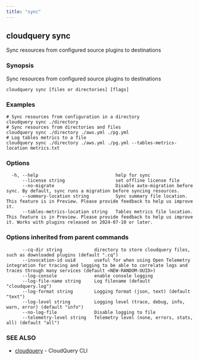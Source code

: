 ```yaml
---
title: "sync"
---
```

## cloudquery sync

Sync resources from configured source plugins to destinations

### Synopsis

Sync resources from configured source plugins to destinations

```
cloudquery sync [files or directories] [flags]
```

### Examples

```
# Sync resources from configuration in a directory
cloudquery sync ./directory
# Sync resources from directories and files
cloudquery sync ./directory ./aws.yml ./pg.yml
# Log tables metrics to a file
cloudquery sync ./directory ./aws.yml ./pg.yml --tables-metrics-location metrics.txt

```

### Options

```
  -h, --help                             help for sync
      --license string                   set offline license file
      --no-migrate                       Disable auto-migration before sync. By default, sync runs a migration before syncing resources.
      --summary-location string          Sync summary file location. This feature is in Preview. Please provide feedback to help us improve it.
      --tables-metrics-location string   Tables metrics file location. This feature is in Preview. Please provide feedback to help us improve it. Works with plugins released on 2024-07-10 or later.
```

### Options inherited from parent commands

```
      --cq-dir string            directory to store cloudquery files, such as downloaded plugins (default ".cq")
      --invocation-id uuid       useful for when using Open Telemetry integration for tracing and logging to be able to correlate logs and traces through many services (default <NEW-RANDOM-UUID>)
      --log-console              enable console logging
      --log-file-name string     Log filename (default "cloudquery.log")
      --log-format string        Logging format (json, text) (default "text")
      --log-level string         Logging level (trace, debug, info, warn, error) (default "info")
      --no-log-file              Disable logging to file
      --telemetry-level string   Telemetry level (none, errors, stats, all) (default "all")
```

### SEE ALSO

* [cloudquery](/docs/reference/cli/cloudquery)	 - CloudQuery CLI


